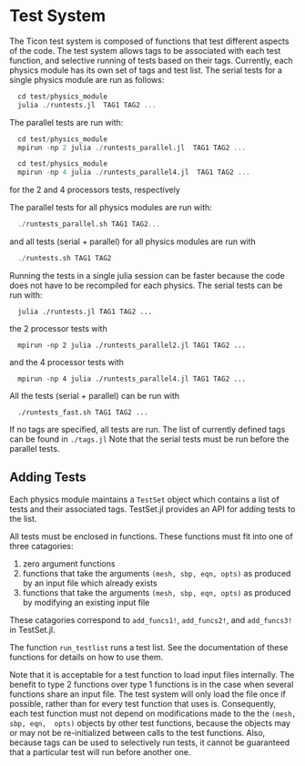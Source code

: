 # Test System
The Ticon test system is composed of functions that test different aspects
of the code.  The test system allows tags to be associated with each test
function, and selective running of tests based on their tags.
Currently, each physics module has its own set of tags and test list.
The serial tests for a single physics module  are run as follows:

```julia
  cd test/physics_module
  julia ./runtests.jl  TAG1 TAG2 ...
```

The parallel tests are run with:

```julia
  cd test/physics_module
  mpirun -np 2 julia ./runtests_parallel.jl  TAG1 TAG2 ...
```

```julia
  cd test/physics_module
  mpirun -np 4 julia ./runtests_parallel4.jl  TAG1 TAG2 ...
```

for the 2 and 4 processors tests, respectively



The parallel tests for all physics modules are run with:

```julia
  ./runtests_parallel.sh TAG1 TAG2...
```

and all tests (serial + parallel) for all physics modules are run with

```julia
  ./runtests.sh TAG1 TAG2
```

Running the tests in a single julia session can be faster because the code
does not have to be recompiled for each physics.  The serial tests can be
run with:

```
  julia ./runtests.jl TAG1 TAG2 ...
```

the 2 processor tests with

```
  mpirun -np 2 julia ./runtests_parallel2.jl TAG1 TAG2 ...
```

and the 4 processor tests with

```
  mpirun -np 4 julia ./runtests_parallel4.jl TAG1 TAG2 ...
```

All the tests (serial + parallel) can be run with

```
  ./runtests_fast.sh TAG1 TAG2 ...
```

If no tags are specified, all tests are run.
The list of currently defined tags can be found in `./tags.jl`
Note that the serial tests must  be run before the parallel tests.


## Adding Tests
Each physics module maintains a `TestSet` object which contains a list of
tests and their associated tags.  TestSet.jl provides an API for adding
tests to the list.

All tests must be enclosed in functions.  These functions must fit into
one of three catagories:
  1. zero argument functions
  2. functions that take the arguments `(mesh, sbp, eqn, opts)` as produced by
     an input file which already exists
  3. functions that take the arguments `(mesh, sbp, eqn, opts)` as produced by
     modifying an existing input file

These catagories correspond to `add_funcs1!`, `add_funcs2!`, and `add_funcs3!`
in TestSet.jl.

The function `run_testlist` runs a test list.  See the documentation of
these functions for details on how to use them.

Note that it is acceptable for a test function to load input files internally.
The benefit to type 2 functions over type 1 functions is in the case when
several functions share an input file.  The test system will only load the
file once if possible, rather than for every test function that uses is.
Consequently, each test function must not depend on modifications made
to the the `(mesh, sbp, eqn,  opts)` objects by other test functions, because
the objects may or may not be re-initialized between calls to the test
functions.  Also, because tags can be used to selectively run tests, it
cannot be guaranteed that a particular test will run before another one.
